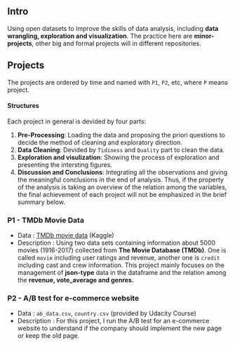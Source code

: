 ## Intro
Using open datasets to improve the skills of data analysis, including **data wrangling, exploration and visualization**. The practice here are **minor-projects**, other big and formal projects will in different repositories.

## Projects
The projects are ordered by time and named with `P1`, `P2`, etc, where `P` means project.

#### Structures

Each project in general is devided by four parts:
1. **Pre-Processing**: Loading the data and proposing the priori questions to decide the method of cleaning and exploratory direction.
2. **Data Cleaning**: Devided by `Tidiness` and `Quality` part to clean the data.
3. **Exploration and visulization**: Showing the process of exploration and presenting the intersting figures.
4. **Discussion and Conclusions**: Integrating all the observations and giving the meaningful conclusions in the end of analysis. Thus, if the property of the analysis is taking an overview of the relation among the variables, the final achievement of each project will not be emphasized in the brief summary below.

### P1 - TMDb Movie Data
- Data : [TMDb movie data](https://www.kaggle.com/tmdb/tmdb-movie-metadata) (Kaggle)
- Description : Using two data sets containing information about 5000 movies (1916-2017) collected from **The Movie Database (TMDb)**. One is called `movie` including user ratings and revenue, another one is `credit` including cast and crew information. This project mainly focuses on the management of **json-type** data in the dataframe and the relation among the **revenue, vote_average and genres.**

### P2 - A/B test for e-commerce website
- Data : `ab_data.csv`, `country.csv` (provided by Udacity Course)
- Description : For this project, I run the A/B test for an e-commerce website to understand if the company should implement the new page or keep the old page.


